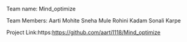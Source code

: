 Team name: Mind_optimize

Team Members: Aarti Mohite
              Sneha Mule
              Rohini Kadam
              Sonali Karpe

Project Link:https:https://github.com/aarti1118/Mind_optimize
